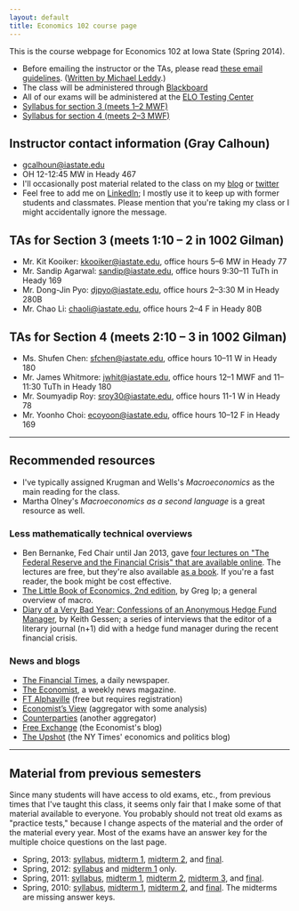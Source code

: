 ```yaml
---
layout: default
title: Economics 102 course page
---
```


[leddy]: http://mleddy.blogspot.com/2005/01/how-to-e-mail-professor.html

This is the course webpage for Economics 102 at Iowa State (Spring
2014).

* Before emailing the instructor or the TAs, please read [these
  email guidelines](/dl/email).
  ([Written by Michael Leddy][leddy].)
* The class will be administered through
  [Blackboard](https://bb.its.iastate.edu/)
* All of our exams will be administered at the [ELO Testing
  Center](http://www.elo.iastate.edu/online-testing-center/)
* [Syllabus for section 3 (meets 1–2 MWF)](syllabus-2014-s3)
* [Syllabus for section 4 (meets 2–3 MWF)](syllabus-2014-s4)

## Instructor contact information (Gray Calhoun)
* <gcalhoun@iastate.edu>
* OH 12-12:45 MW in Heady 467
* I'll occasionally post material related to the class on my
  [blog](http://pseudotrue.com/category/102/) or
  [twitter](https://twitter.com/grayclhn)
* Feel free to add me on [LinkedIn](https://linkedin.com/in/grayclhn);
  I mostly use it to keep up with former students and
  classmates. Please mention that you're taking my class or I might
  accidentally ignore the message.

## TAs for Section 3 (meets 1:10 – 2 in 1002 Gilman)
* Mr. Kit Kooiker: <kkooiker@iastate.edu>, office hours 5–6 MW in
  Heady 77
* Mr. Sandip Agarwal: <sandip@iastate.edu>, office hours 9:30–11 TuTh
  in Heady 169
* Mr. Dong-Jin Pyo: <djpyo@iastate.edu>, office hours 2–3:30 M in
  Heady 280B
* Mr. Chao Li: <chaoli@iastate.edu>, office hours 2–4 F in Heady 80B

## TAs for Section 4 (meets 2:10 – 3 in 1002 Gilman)
* Ms. Shufen Chen: <sfchen@iastate.edu>, office hours 10–11 W in Heady
  180
* Mr. James Whitmore: <jwhit@iastate.edu>, office hours 12–1 MWF and
  11–11:30 TuTh in Heady 180
* Mr. Soumyadip Roy: <sroy30@iastate.edu>, office hours 11-1 W in
  Heady 78
* Mr. Yoonho Choi: <ecoyoon@iastate.edu>, office hours 10–12 F in
  Heady 169

<hr />

Recommended resources
---------------------

* I've typically assigned Krugman and Wells's *Macroeconomics* as the
  main reading for the class.
* Martha Olney's *Macroeconomics as a second language* is a great
  resource as well.

### Less mathematically technical overviews

* Ben Bernanke, Fed Chair until Jan 2013, gave [four lectures on "The
  Federal Reserve and the Financial Crisis" that are available
  online](http://www.federalreserve.gov/newsevents/lectures/about.htm). The
  lectures are free, but they're also available [as a
  book](http://press.princeton.edu/titles/9928.html). If you're a fast
  reader, the book might be cost effective.
* [The Little Book of Economics, 2nd edition](http://gregip.wordpress.com/),
  by Greg Ip; a general overview of macro.
* [Diary of a Very Bad Year: Confessions of an Anonymous Hedge Fund
  Manager](http://shop.nplusonemag.com/products/diary-of-a-very-bad-year-confessions-of-an-anonymous-hedge-fund-manager),
  by Keith Gessen; a series of interviews that the editor of a
  literary journal (n+1) did with a hedge fund manager during the
  recent financial crisis.

### News and blogs

* [The Financial Times](http://www.ft.com), a daily newspaper.
* [The Economist](http://www.economist.com), a weekly news magazine.
* [FT Alphaville](http://ftalphaville.ft.com/) (free but requires registration)
* [Economist’s View](http://economistsview.typepad.com) (aggregator
  with some analysis)
* [Counterparties](http://counterparties.com/) (another aggregator)
* [Free Exchange](http://www.economist.com/blogs/freeexchange) (the Economist's blog)
* [The Upshot](http://www.nytimes.com/upshot) (the NY Times' economics and politics blog)

<hr />

Material from previous semesters
--------------------------------

Since many students will have access to old exams, etc., from previous
times that I've taught this class, it seems only fair that I make some
of that material available to everyone. You probably should not treat
old exams as "practice tests," because I change aspects of the
material and the order of the material every year. Most of the exams
have an answer key for the multiple choice questions on the last page.

* Spring, 2013:
  [syllabus](syllabus-2013),
  [midterm 1](test1-2013.pdf),
  [midterm 2](test2-2013.pdf), and
  [final](test-final-2013.pdf).
* Spring, 2012:
  [syllabus](syllabus-2012.pdf) and
  [midterm 1](test1-2012.pdf) only.
* Spring, 2011:
  [syllabus](syllabus-2011.pdf),
  [midterm 1](test1-2011.pdf),
  [midterm 2](test2-2011.pdf),
  [midterm 3](test3-2011.pdf), and
  [final](test-final-2011.pdf).
* Spring, 2010:
  [syllabus](syllabus-2010.pdf),
  [midterm 1](test1-2010.pdf),
  [midterm 2](test2-2010.odt), and
  [final](test-final-2010.odt).
  The midterms are missing answer keys.
